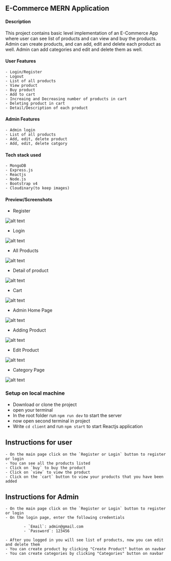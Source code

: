 ## E-Commerce MERN Application

#### Description
  This project contains basic level implementation of an E-Commerce App where user can see list of products and can view and buy the products.
  Admin can create products, and can add, edit and delete each product as well. Admin can add categories and edit and delete them as well.
  
  #### User Features
    - Login/Register
    - Logout
    - List of all products
    - View product
    - Buy product
    - Add to cart
    - Increaing and Decreasing number of products in cart
    - Deleting product in cart
    - Detail/Description of each product

#### Admin Features
    - Admin login
    - List of all products
    - Add, edit, delete product
    - Add, edit, delete catgory

#### Tech stack used
    - MongoDB
    - Express.js
    - Reactjs
    - Node.js
    - Bootstrap v4
    - Cloudinary(to keep images)
    
#### Preview/Screenshots


- Register


![alt text](https://github.com/zeeshanhshaheen/client-ecommerce/blob/master/images/Screenshot%20from%202020-12-15%2017-34-14.png)
    

- Login


![alt text](https://github.com/zeeshanhshaheen/client-ecommerce/blob/master/images/Screenshot%20from%202020-12-15%2017-34-12.png)


- All Products

![alt text](https://github.com/zeeshanhshaheen/client-ecommerce/blob/master/images/Screenshot%20from%202020-12-15%2017-32-00.png)

- Detail of product

![alt text](https://github.com/zeeshanhshaheen/client-ecommerce/blob/master/images/Screenshot%20from%202020-12-15%2017-34-08.png)

- Cart 

![alt text](https://github.com/zeeshanhshaheen/client-ecommerce/blob/master/images/Screenshot%20from%202020-12-15%2017-32-07.png)

- Admin Home Page

![alt text](https://github.com/zeeshanhshaheen/client-ecommerce/blob/master/images/Screenshot%20from%202020-12-15%2017-32-23.png)

- Adding Product

![alt text](https://github.com/zeeshanhshaheen/client-ecommerce/blob/master/images/Screenshot%20from%202020-12-15%2017-32-45.png)

- Edit Product

![alt text](https://github.com/zeeshanhshaheen/client-ecommerce/blob/master/images/Screenshot%20from%202020-12-15%2017-32-37.png)

- Category Page

![alt text](https://github.com/zeeshanhshaheen/client-ecommerce/blob/master/images/Screenshot%20from%202020-12-15%2017-32-41.png)


### Setup on local machine

- Download or clone the project
-  open your terminal 
- In the root folder run  ``` npm run dev ``` to start the server
- now open second terminal in project
- Write `cd client` and run `npm start` to start Reactjs application

## Instructions for user
    - On the main page click on the `Register or Login` button to register or login
    - You can see all the products listed
    - Click on `buy` to buy the product
    - Click on `view` to view the product
    - Click on the `cart` button to view your products that you have been added
    
 ## Instructions for Admin
    - On the main page click on the `Register or Login` button to register or login
    - On the login page, enter the following credentials
    
            - `Email`: admin@gmail.com
            - `Password`: 123456
            
    - After you logged in you will see list of products, now you can edit and delete them
    - You can create product by clicking "Create Product" button on navbar
    - You can create categories by clicking "Categories" button on navbar




